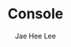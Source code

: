 ---
title: Console
github: https://github.com/jaehee0113/console
demo: https://jaehee0113.github.io/console
author: Jae Hee Lee
ssg:
  - Jekyll
cms:
  - No Cms
---